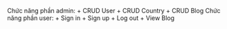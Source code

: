Chức năng phần admin:
    + CRUD User
    + CRUD Country
    + CRUD Blog
Chức năng phần user:
    + Sign in
    + Sign up
    + Log out
    + View Blog
    
